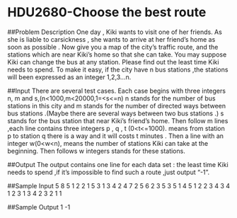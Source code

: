 # HDU2680-Choose the best route

##Problem Description
One day , Kiki wants to visit one of her friends. As she is liable to carsickness , she wants to arrive at her friend’s home as soon as possible . Now give you a map of the city’s traffic route, and the stations which are near Kiki’s home so that she can take. You may suppose Kiki can change the bus at any station. Please find out the least time Kiki needs to spend. To make it easy, if the city have n bus stations ,the stations will been expressed as an integer 1,2,3…n.
 

##Input
There are several test cases. 
Each case begins with three integers n, m and s,(n<1000,m<20000,1=<s<=n) n stands for the number of bus stations in this city and m stands for the number of directed ways between bus stations .(Maybe there are several ways between two bus stations .) s stands for the bus station that near Kiki’s friend’s home.
Then follow m lines ,each line contains three integers p , q , t (0<t<=1000). means from station p to station q there is a way and it will costs t minutes .
Then a line with an integer w(0<w<n), means the number of stations Kiki can take at the beginning. Then follows w integers stands for these stations.
 

##Output
The output contains one line for each data set : the least time Kiki needs to spend ,if it’s impossible to find such a route ,just output “-1”.
 

##Sample Input
5 8 5
1 2 2
1 5 3
1 3 4
2 4 7
2 5 6
2 3 5
3 5 1
4 5 1
2
2 3
4 3 4
1 2 3
1 3 4
2 3 2
1
1
 

##Sample Output
1
-1
